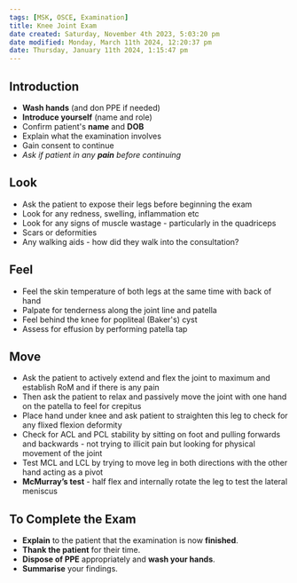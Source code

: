 ```yaml
---
tags: [MSK, OSCE, Examination]
title: Knee Joint Exam
date created: Saturday, November 4th 2023, 5:03:20 pm
date modified: Monday, March 11th 2024, 12:20:37 pm
date: Thursday, January 11th 2024, 1:15:47 pm
---
```


## Introduction

- **Wash hands** (and don PPE if needed)
- **Introduce yourself** (name and role)
- Confirm patient's **name** and **DOB**
- Explain what the examination involves
- Gain consent to continue
- *Ask if patient in any **pain** before continuing*

## Look

- Ask the patient to expose their legs before beginning the exam
- Look for any redness, swelling, inflammation etc
- Look for any signs of muscle wastage - particularly in the quadriceps 
- Scars or deformities
- Any walking aids - how did they walk into the consultation?

## Feel

- Feel the skin temperature of both legs at the same time with back of hand
- Palpate for tenderness along the joint line and patella
- Feel behind the knee for popliteal (Baker's) cyst
- Assess for effusion by performing patella tap

## Move

- Ask the patient to actively extend and flex the joint to maximum and establish RoM and if there is any pain
- Then ask the patient to relax and passively move the joint with one hand on the patella to feel for crepitus
- Place hand under knee and ask patient to straighten this leg to check for any flixed flexion deformity 
- Check for ACL and PCL stability by sitting on foot and pulling forwards and backwards - not trying to illicit pain but looking for physical movement of the joint
- Test MCL and LCL by trying to move leg in both directions with the other hand acting as a pivot
- **McMurray’s test** - half flex and internally rotate the leg to test the lateral meniscus

## To Complete the Exam

- **Explain** to the patient that the examination is now **finished**.
- **Thank the patient** for their time.
- **Dispose of PPE** appropriately and **wash your hands**.
- **Summarise** your findings.
